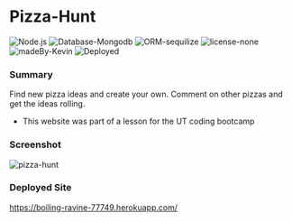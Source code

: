 # Pizza-Hunt

![Node.js](https://img.shields.io/badge/language-node.js-yellow?style=plastic)
![Database-Mongodb](https://img.shields.io/badge/database-mongodb-green?style=plastic)
![ORM-sequilize](https://img.shields.io/badge/ORM-mongoose-blue?style=plastic)
![license-none](https://img.shields.io/badge/license-none-brightgreen?style=plastic)
![madeBy-Kevin](https://img.shields.io/badge/made%20by-kevin-1282A2?style=plastic)
![Deployed](https://img.shields.io/badge/Deployed-live-orange?style=plastic)

### Summary
Find new pizza ideas and create your own. Comment on other pizzas and get the ideas rolling.
- This website was part of a lesson for the UT coding bootcamp

### Screenshot
![pizza-hunt](https://user-images.githubusercontent.com/15613846/107823156-ef01ac00-6d44-11eb-9b3e-ba184b1d247e.JPG)

### Deployed Site
https://boiling-ravine-77749.herokuapp.com/
